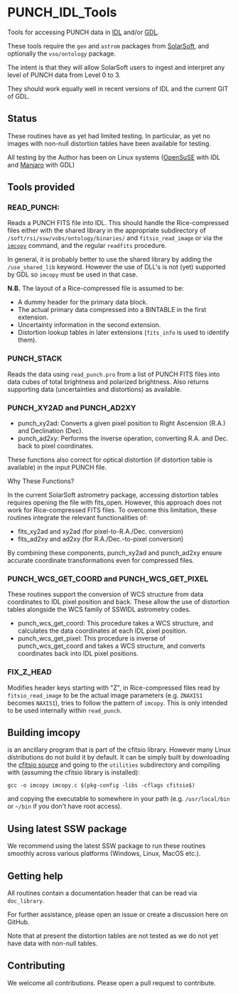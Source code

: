 # PUNCH_IDL_Tools
Tools for accessing PUNCH data in [IDL](https://www.nv5geospatialsoftware.com/docs/using_idl_home.html) and/or [GDL](https://github.com/gnudatalanguage/gdl).

These tools require the `gen` and `astrom` packages from
[SolarSoft](https://www.lmsal.com/solarsoft/), and optionally the
`vso/ontology` package.

The intent is that they will allow SolarSoft users to ingest and
interpret any level of PUNCH data from Level 0 to 3. 

They should work equally well in recent versions of IDL and the current
GIT of GDL.

## Status

These routines have as yet had limited testing. In particular, as yet
no images with non-null distortion tables have been available for
testing.

All testing by the Author has been on Linux systems ([OpenSuSE](https://www.opensuse.org/) with IDL
and [Manjaro](https://manjaro.org/) with GDL)

## Tools provided

### READ_PUNCH:

Reads a PUNCH FITS file into IDL. This should handle the
Rice-compressed files either with the shared library in the appropriate
subdirectory of `/soft/rsi/ssw/vobs/ontology/binaries/` and
`fitsio_read_image` or via the [`imcopy`](####imcopy) command, and the
regular `readfits` procedure.

In general, it is probably better to use the shared library by adding
the `/use_shared_lib` keyword. However the use of DLL's is not (yet)
supported by GDL so `imcopy` must be used in that case.

**N.B.** The layout of a Rice-compressed file is assumed to be:

* A dummy header for the primary data block.
* The actual primary data compressed into a BINTABLE in the first
extension.
* Uncertainty information in the second extension.
* Distortion lookup tables in later extensions (`fits_info` is used to
  identify them).


### PUNCH_STACK

Reads the data using `read_punch.pro` from a list of PUNCH FITS files into 
data cubes of total brightness and polarized brightness. Also returns 
supporting data (uncertainties and distortions) as available.

### PUNCH_XY2AD and PUNCH_AD2XY


- punch_xy2ad: Converts a given pixel position to Right Ascension (R.A.) 
                      and Declination (Dec).
- punch_ad2xy: Performs the inverse operation, converting R.A. and Dec. 
                      back to pixel coordinates.

These functions also correct for optical distortion (if distortion table is available) 
in the input PUNCH file.

Why These Functions?

In the current SolarSoft astrometry package, accessing distortion tables requires opening 
the file with fits_open. However, this approach does not work for Rice-compressed FITS files.
To overcome this limitation, these routines integrate the relevant functionalities of:

- fits_xy2ad and xy2ad (for pixel-to-R.A./Dec. conversion)
- fits_ad2xy and ad2xy (for R.A./Dec.-to-pixel conversion)

By combining these components, punch_xy2ad and punch_ad2xy ensure accurate coordinate 
transformations even for compressed files.


### PUNCH_WCS_GET_COORD and PUNCH_WCS_GET_PIXEL

These routines support the conversion of WCS structure from data coordinates to IDL 
pixel position and back. These allow the use of distortion tables alongside the 
WCS family of SSWIDL astrometry codes.
- punch_wcs_get_coord: This procedure takes a WCS structure, and calculates the 
                            data coordinates at each IDL pixel position.
- punch_wcs_get_pixel: This procedure is inverse of punch_wcs_get_coord and takes 
                            a WCS structure, and converts coordinates back into IDL pixel positions.


### FIX_Z_HEAD

Modifies header keys starting with "Z", in Rice-compressed files read
by `fitsio_read_image` to be the actual image parameters
(e.g. `ZNAXIS1` becomes `NAXIS1`), tries to follow the pattern of
`imcopy`. This is only intended to be used internally within
`read_punch`.


## Building imcopy

is an ancillary program that is part of the cfitsio
library. However many Linux distributions do not build it by
default. It can be simply built by downloading the [cfitsio
source](https://heasarc.gsfc.nasa.gov/fitsio/) and going to the
`utilities` subdirectory and compiling with (assuming the cfitsio
library is installed):

    gcc -o imcopy imcopy.c $(pkg-config -libs -cflags cfitsio$)

and copying the executable to somewhere in your path
(e.g. `/usr/local/bin` or `~/bin` if you don't have root access).


## Using latest SSW package
We recommend using the latest SSW package to run these routines smoothly
across various platforms (Windows, Linux, MacOS etc.).

## Getting help

All routines contain a documentation header that can be read via
`doc_library`.

For further assistance, please open an issue or create a discussion
here on GitHub.

Note that at present the distortion tables are not tested as we do not
yet have data with non-null tables.

## Contributing
We welcome all contributions. Please open a pull request to contribute.
